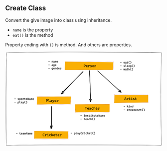## Create Class

Convert the give image into class using inheritance.

- `name` is the property
- `eat()` is the method

Property ending with `()` is method. And others are properties.

![Inheritance](../assets/inheritance.png)

<!-- to do -->
